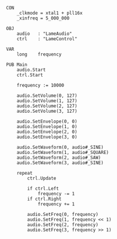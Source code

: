 
    CON
        _clkmode = xtal1 + pll16x
        _xinfreq = 5_000_000

    OBJ
        audio   : "LameAudio"
        ctrl    : "LameControl"

    VAR
        long    frequency

    PUB Main
        audio.Start
        ctrl.Start

        frequency := 10000

        audio.SetVolume(0, 127)
        audio.SetVolume(1, 127)
        audio.SetVolume(2, 127)
        audio.SetVolume(3, 127)

        audio.SetEnvelope(0, 0)
        audio.SetEnvelope(1, 0)
        audio.SetEnvelope(2, 0)
        audio.SetEnvelope(3, 0)

        audio.SetWaveform(0, audio#_SINE)
        audio.SetWaveform(1, audio#_SQUARE)
        audio.SetWaveform(2, audio#_SAW)
        audio.SetWaveform(3, audio#_SINE)

        repeat
            ctrl.Update

            if ctrl.Left
                frequency -= 1
            if ctrl.Right
                frequency += 1

            audio.SetFreq(0, frequency)
            audio.SetFreq(1, frequency << 1)
            audio.SetFreq(2, frequency)
            audio.SetFreq(3, frequency >> 1)

